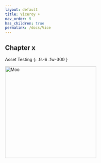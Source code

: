 ```yaml
---
layout: default
title: Viceroy +
nav_order: 9
has_children: true
permalink: /docs/Vice
---
```


## Chapter x

Asset Testing
{: .fs-6 .fw-300 }

<img src="/mhbasics/assets/Kuh.png" alt="Moo" width="300" height="300">
